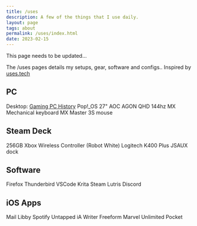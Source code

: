 ```yaml
---
title: /uses
description: A few of the things that I use daily.
layout: page
tags: about
permalink: /uses/index.html
date: 2023-02-15
---
```


This page needs to be updated...

The /uses pages details my setups, gear, software and configs.. Inspired by [uses.tech](https://uses.tech/)

## PC

Desktop: [Gaming PC History](/computerhistory/) 
Pop!_OS
27" AOC AGON QHD 144hz
MX Mechanical keyboard
MX Master 3S mouse

## Steam Deck
256GB
Xbox Wireless Controller (Robot White)
Logitech K400 Plus
JSAUX dock

## Software
Firefox
Thunderbird
VSCode
Krita
Steam
Lutris
Discord

## iOS Apps
Mail
Libby
Spotify
Untapped
iA Writer
Freeform
Marvel Unlimited
Pocket